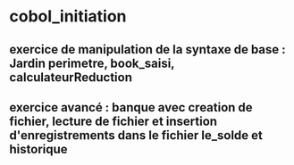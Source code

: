 # cobol_initiation

## exercice de manipulation de la syntaxe de base : Jardin perimetre, book_saisi, calculateurReduction

## exercice avancé : banque avec creation de fichier, lecture de fichier et insertion d'enregistrements dans le fichier le_solde et historique 



